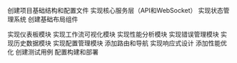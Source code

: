 
创建项目基础结构和配置文件
实现核心服务层（API和WebSocket）
实现状态管理系统
创建基础布局组件


实现仪表板模块
实现工作流可视化模块
实现性能分析模块
实现错误管理模块
实现历史数据模块
实现配置管理模块
添加路由和导航
实现响应式设计
添加性能优化
创建测试用例
配置构建和部署